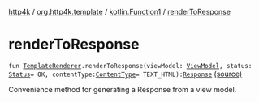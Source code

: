 [http4k](../../index.md) / [org.http4k.template](../index.md) / [kotlin.Function1](index.md) / [renderToResponse](./render-to-response.md)

# renderToResponse

`fun `[`TemplateRenderer`](../-template-renderer.md)`.renderToResponse(viewModel: `[`ViewModel`](../-view-model/index.md)`, status: `[`Status`](../../org.http4k.core/-status/index.md)` = OK, contentType: `[`ContentType`](../../org.http4k.core/-content-type/index.md)` = TEXT_HTML): `[`Response`](../../org.http4k.core/-response/index.md) [(source)](https://github.com/http4k/http4k/blob/master/http4k-core/src/main/kotlin/org/http4k/template/Templates.kt#L54)

Convenience method for generating a Response from a view model.


